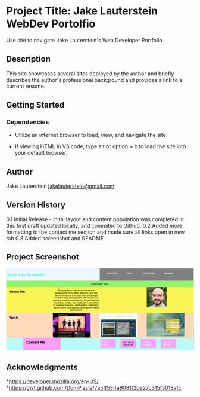 # Project Title: Jake Lauterstein WebDev Portolfio

Use site to navigate Jake Lauterstein's Web Developer Portfolio.

## Description

This site showcases several sites deployed by the author and briefly describes the author's professional background and provides a link to a current resume.

## Getting Started

### Dependencies

  * Utilize an internet browser to load, view, and navigate the site

  * If viewing HTML in VS code, type alt or option + b to load the site into your default browser.

## Author

Jake Lauterstein
jakelauterstein@gmail.com

## Version History

0.1 Initial Release - inital layout and content population was completed in this first draft updated locally, and commited to Github.
0.2 Added more formatting to the contact me section and made sure all links open in new tab
0.3 Added screenshot and README

## Project Screenshot

![full-site-screenshot](assets/images/full-site-screenshot.png)

## Acknowledgments

*https://developer.mozilla.org/en-US/
*https://gist.github.com/DomPizzie/7a5ff55ffa9081f2de27c315f5018afc
